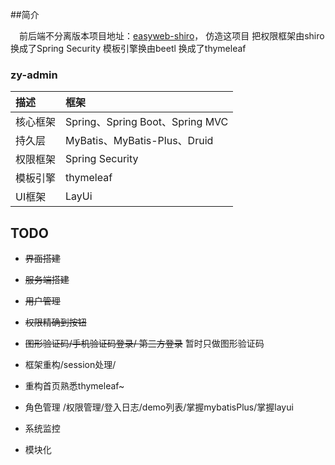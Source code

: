 ##简介

&emsp;前后端不分离版本项目地址：[easyweb-shiro](https://gitee.com/whvse/easyweb-shiro)，
仿造这项目 把权限框架由shiro 换成了Spring Security 模板引擎换由beetl 换成了thymeleaf

### zy-admin
描述 | 框架 
:---|:---
核心框架 | Spring、Spring Boot、Spring MVC
持久层 | MyBatis、MyBatis-Plus、Druid
权限框架 | Spring Security
模板引擎 | thymeleaf
UI框架 | LayUi

## TODO
- ~~界面搭建~~

- ~~服务端搭建~~

- ~~用户管理~~

- ~~权限精确到按钮~~

- ~~图形验证码/手机验证码登录/ 第三方登录~~ 暂时只做图形验证码

- 框架重构/session处理/

- 重构首页熟悉thymeleaf~

- 角色管理 /权限管理/登入日志/demo列表/掌握mybatisPlus/掌握layui

- 系统监控

- 模块化